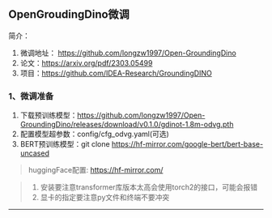 ## OpenGroudingDino微调

简介：
1. 微调地址： https://github.com/longzw1997/Open-GroundingDino
2. 论文：https://arxiv.org/pdf/2303.05499
3. 项目：https://github.com/IDEA-Research/GroundingDINO


### 1、微调准备

1. 下载预训练模型：https://github.com/longzw1997/Open-GroundingDino/releases/download/v0.1.0/gdinot-1.8m-odvg.pth
2. 配置模型超参数：config/cfg_odvg.yaml(可选)
3. BERT预训练模型：git clone https://hf-mirror.com/google-bert/bert-base-uncased

> huggingFace配置: https://hf-mirror.com/

> 1. 安装要注意transformer库版本太高会使用torch2的接口，可能会报错
> 2. 显卡的指定要注意py文件和终端不要冲突

---

